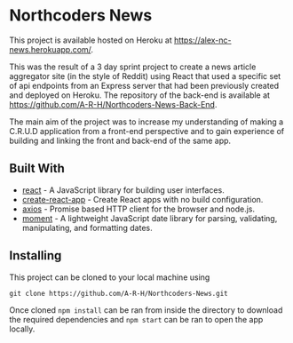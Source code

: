 # Northcoders News

This project is available hosted on Heroku at https://alex-nc-news.herokuapp.com/.

This was the result of a 3 day sprint project to create a news article aggregator site (in the style of Reddit) using React that used a specific set of api endpoints from an Express server that had been previously created and deployed on Heroku. The repository of the back-end is available at https://github.com/A-R-H/Northcoders-News-Back-End.

The main aim of the project was to increase my understanding of making a C.R.U.D application from a front-end perspective and to gain experience of building and linking the front and back-end of the same app.

## Built With

- [react](https://reactjs.org/) - A JavaScript library for building user interfaces.
- [create-react-app](https://www.npmjs.com/package/create-react-app) - Create React apps with no build configuration.
- [axios](https://www.npmjs.com/package/axios) - Promise based HTTP client for the browser and node.js.
- [moment](https://www.npmjs.com/package/moment) - A lightweight JavaScript date library for parsing, validating, manipulating, and formatting dates.

## Installing

This project can be cloned to your local machine using

```
git clone https://github.com/A-R-H/Northcoders-News.git
```

Once cloned `npm install` can be ran from inside the directory to download the required dependencies and `npm start` can be ran to open the app locally.
